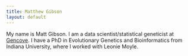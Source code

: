 ```yaml
---
title: Matthew Gibson
layout: default
---
```


My name is Matt Gibson. I am a data scientist/statistical geneticist at <a href="https://gencove.com">Gencove</a>. I have a PhD in Evolutionary Genetics and Bioinformatics from Indiana University, where I worked with Leonie Moyle. 


